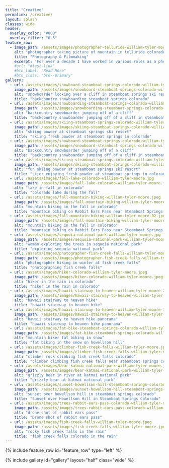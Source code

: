 ```yaml
---
title: "Creative"
permalink: /creative/
layout: splash
classes: wide
header:
  overlay_color: "#000"
  overlay_filter: "0.5"
feature_row:
  - image_path: /assets/images/photographer-telluride-william-tyler-moore.jpeg
    alt: "photographer taking picture of mountain in telluride colorado"
    title: "Photography & Filmmaking"
    excerpt: 'For over a decade I have worked in various roles as a photographer and videographer creating engaging content to help businesses and brands connect with customers. My favorite projects have been capturing outdoor adventures and action sports such as skiing and mountain biking for ski and bike shops, action sports films, and product manufacturers.  I am also a FAA certified drone pilot, which has enabled me to bring unique perspectives to my work. My goal is to create art that tells a story and will inspire others to go out into nature and have an adventure of their own. '
    #url: "#test-link"
    #btn_label: "Read More"
    #btn_class: "btn--primary"
gallery:
  - url: /assets/images/snowboard-steamboat-springs-colorado-william-tyler-moore.jpeg
    image_path: /assets/images/snowboard-steamboat-springs-colorado-william-tyler-moore.jpeg
    alt: "snowboarder looking over a cliff in steamboat springs ski resort"
    title: "backcountry snowboarding steamboat springs colorado"
  - url: /assets/images/snowboarding-steamboat-springs-colorado-william-tyler-moore.jpeg
    image_path: /assets/images/snowboarding-steamboat-springs-colorado-william-tyler-moore.jpeg
    alt: "backcountry snowboarder jumping off of a cliff"
    title: "backcountry snowboarder jumping off of a cliff in steamboat springs colorado"
  - url: /assets/images/skiing-steamboat-springs-colorado-william-tyler-moore-01.jpeg
    image_path: /assets/images/skiing-steamboat-springs-colorado-william-tyler-moore-01.jpeg
    alt: "skiing powder at steamboat springs ski resort"
    title: "skiing fresh powder at steamboat springs in colorado"
  - url: /assets/images/snowboard-steamboat-springs-colorado-william-tyler-moore-02.jpeg
    image_path: /assets/images/snowboard-steamboat-springs-colorado-william-tyler-moore-02.jpeg
    alt: "backcountry snowboarder jumping off of a cliff"
    title: "backcountry snowboarder jumping off of a cliff in steamboat springs colorado"
  - url: /assets/images/skiing-steamboat-springs-colorado-william-tyler-moore-03.jpeg
    image_path: /assets/images/skiing-steamboat-springs-colorado-william-tyler-moore-03.jpeg
    alt: "fun skiing powder at steamboat springs ski resort"
    title: "skier enjoying fresh powder at steamboat springs in colorado"
  - url: /assets/images/fall-lake-colorado-william-tyler-moore.jpg
    image_path: /assets/images/fall-lake-colorado-william-tyler-moore.jpg
    alt: "lake in fall in colorado"
    title: "colorado lake during the fall"
  - url: /assets/images/fall-mountain-biking-william-tyler-moore.jpeg
    image_path: /assets/images/fall-mountain-biking-william-tyler-moore.jpeg
    alt: "mountain biking in the fall in colorado"
    title: "mountain biking on Rabbit Ears Pass near Steamboat Springs Colorado"
  - url: /assets/images/fall-mountain-biking-william-tyler-moore-02.jpeg
    image_path: /assets/images/fall-mountain-biking-william-tyler-moore-02.jpeg
    alt: "mountain biking in the fall in colorado"
    title: "mountain biking on Rabbit Ears Pass near Steamboat Springs Colorado"
  - url: /assets/images/sequoia-national-park-william-tyler-moore.jpg
    image_path: /assets/images/sequoia-national-park-william-tyler-moore.jpg
    alt: "woman exploring the trees in sequoia national park"
    title: "exploring sequoia national park"
  - url: /assets/images/photographer-fish-creek-falls-william-tyler-moore-1.jpg
    image_path: /assets/images/photographer-fish-creek-falls-william-tyler-moore-1.jpg
    alt: "photographer hiking in winter at fish creek falls"
    title: "photographing fish creek falls"
  - url: /assets/images/hiker-colorado-william-tyler-moore.jpeg
    image_path: /assets/images/hiker-colorado-william-tyler-moore.jpeg
    alt: "hiker in the rain in colorado"
    title: "hiker in the rain in colorado"
  - url: /assets/images/hawaii-stairway-to-heaven-william-tyler-moore-2.jpg
    image_path: /assets/images/hawaii-stairway-to-heaven-william-tyler-moore-2.jpg
    alt: "hawaii stairway to heaven hike"
    title: "hawaii stairway to heaven hike"
  - url: /assets/images/hawaii-stairway-to-heaven-william-tyler-moore-1.jpg
    image_path: /assets/images/hawaii-stairway-to-heaven-william-tyler-moore-1.jpg
    alt: "hawaii stairway to heaven hike panorama"
    title: "hawaii stairway to heaven hike panorama"
  - url: /assets/images/fat-bike-steamboat-springs-colorado-william-tyler-moore.jpeg
    image_path: /assets/images/fat-bike-steamboat-springs-colorado-william-tyler-moore.jpeg
    alt: "mountain biker fat biking in snow"
    title: "fat biking in the snow on howellson hill"
  - url: /assets/images/climber-fish-creek-falls-william-tyler-moore.jpeg
    image_path: /assets/images/climber-fish-creek-falls-william-tyler-moore.jpeg
    alt: "climber rock climbing fish creek falls colorado"
    title: "climber climbing fish creek falls near steamboat springs colorado "
  - url: /assets/images/bear-katmai-national-park-william-tyler-moore.jpeg
    image_path: /assets/images/bear-katmai-national-park-william-tyler-moore.jpeg
    alt: "grizzly bear in river at katmai national park"
    title: "grizzly bear at katmai national park"
  - url: /assets/images/sunset-howellson-hill-steamboat-springs-colorado-william-tyler-moore.jpg
    image_path: /assets/images/sunset-howellson-hill-steamboat-springs-colorado-william-tyler-moore.jpg
    alt: "sunset over howellson hill in steamboat springs colorado"
    title: "Sunset over Howellson Hill in Steamboat Springs Colorado"
  - url: /assets/images/trees-rabbit-ears-pass-colorado-william-tyler-moore.jpg
    image_path: /assets/images/trees-rabbit-ears-pass-colorado-william-tyler-moore.jpg
    alt: "drone shot of rabbit ears pass"
    title: "Drone shot of rabbit ears pass"
  - url: /assets/images/fish-creek-falls-william-tyler-moore.jpeg
    image_path: /assets/images/fish-creek-falls-william-tyler-moore.jpeg
    alt: "rocky fish creek falls in the rain"
    title: "fish creek falls colorado in the rain"
---
```


{% include feature_row id="feature_row" type="left" %}

{% include gallery id="gallery" layout="half" class="wide" %}
